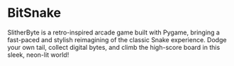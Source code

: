 # BitSnake
SlitherByte is a retro-inspired arcade game built with Pygame, bringing a fast-paced and stylish reimagining of the classic Snake experience. Dodge your own tail, collect digital bytes, and climb the high-score board in this sleek, neon-lit world!
